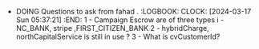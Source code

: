 - DOING Questions to ask from fahad .
  :LOGBOOK:
  CLOCK: [2024-03-17 Sun 05:37:21]
  :END:
  1 - Campaign Escrow are of three types i - NC_BANK, stripe ,FIRST_CITIZEN_BANK
  2 - hybridCharge, northCapitalService is still in use ?
  3 - What is cvCustomerId?